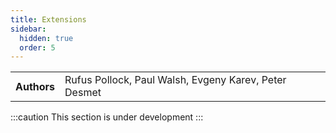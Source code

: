 ```yaml
---
title: Extensions
sidebar:
  hidden: true
  order: 5
---
```


<table>
  <tr>
    <th>Authors</th>
    <td>Rufus Pollock, Paul Walsh, Evgeny Karev, Peter Desmet</td>
  </tr>
</table>

:::caution
This section is under development
:::
